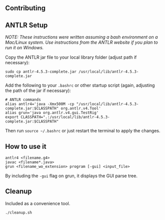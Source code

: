## Contributing

## ANTLR Setup

*NOTE: These instructions were written assuming a bash environment
on a Mac/Linux system. Use instructions from the ANTLR website if
you plan to run it on Windows.*

Copy the ANTLR jar file to your local library folder (adjust path
if necessary):

```
sudo cp antlr-4.5.3-complete.jar /usr/local/lib/antlr-4.5.3-complete.jar
```

Add the following to your `.bashrc` or other startup script (again,
adjusting the path of the jar if necessary):

```
# ANTLR commands
alias antlr4='java -Xmx500M -cp "/usr/local/lib/antlr-4.5.3-complete.jar:$CLASSPATH" org.antlr.v4.Tool'
alias grun='java org.antlr.v4.gui.TestRig'
export CLASSPATH=".:/usr/local/lib/antlr-4.5.3-complete.jar:$CLASSPATH"
```

Then run `source ~/.bashrc` or just restart the terminal to apply the changes.

## How to use it

```
antlr4 <filename.g4>
javac <filename*.java>
grun <filename_wo_extension> program [-gui] <input_file>
```

By including the `-gui` flag on grun, it displays the GUI parse tree.

## Cleanup

Included as a convenience tool.

```
./cleanup.sh
```
